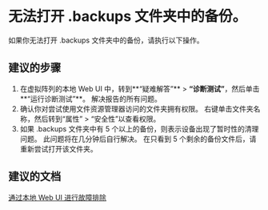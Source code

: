 <properties
    pageTitle="I can’t open the backups in .backups folder."
    description="无法打开 .backups 文件夹中的备份。"
    service="microsoft.storsimple"
    resource="managers"
    authors="anbacker"
    displayOrder="8"
    selfHelpType="resource"
    supportTopicIds=""
    resourceTags="9000Or1200Series"
    productPesIds=""
    cloudEnvironments="public"
/>


# <a name="i-cant-open-the-backups-in-backups-folder"></a>无法打开 .backups 文件夹中的备份。
如果你无法打开 .backups 文件夹中的备份，请执行以下操作。


## <a name="recommended-steps"></a>**建议的步骤**
1. 在虚拟阵列的本地 Web UI 中，转到**“疑难解答”** > **“诊断测试”**，然后单击**“运行诊断测试”**。 解决报告的所有问题。
2. 确认你对尝试使用文件资源管理器访问的文件夹拥有权限。 右键单击文件夹名称，然后转到“属性” > “安全性”以查看权限。
3. 如果 .backups 文件夹中有 5 个以上的备份，则表示设备出现了暂时性的清理问题。 此问题将在几分钟后自行解决。 在只看到 5 个剩余的备份文件后，请重新尝试打开该文件夹。


## <a name="recommended-documents"></a>**建议的文档**
[通过本地 Web UI 进行故障排除](https://aka.ms/storsimple-troubleshoot-diagnostics)

